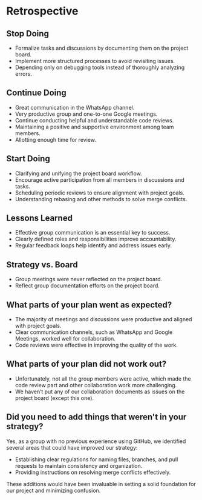 # Retrospective

## Stop Doing

- Formalize tasks and discussions by documenting them on the project board.
- Implement more structured processes to avoid revisiting issues.
- Depending only on debugging tools instead of thoroughly analyzing errors.

## Continue Doing

- Great communication in the WhatsApp channel.
- Very productive group and one-to-one Google meetings.
- Continue conducting helpful and understandable code reviews.
- Maintaining a positive and supportive environment among team members.
- Allotting enough time for review.

## Start Doing

- Clarifying and unifying the project board workflow.
- Encourage active participation from all members in discussions and tasks.
- Scheduling periodic reviews to ensure alignment with project goals.
- Understanding rebasing and other methods to solve merge conflicts.

## Lessons Learned

- Effective group communication is an essential key to success.
- Clearly defined roles and responsibilities improve accountability.
- Regular feedback loops help identify and address issues early.

## Strategy vs. Board

- Group meetings were never reflected on the project board.
- Reflect group documentation efforts on the project board.

## What parts of your plan went as expected?

- The majority of meetings and discussions were productive and aligned with project goals.
- Clear communication channels, such as WhatsApp and Google Meetings, worked well for collaboration.
- Code reviews were effective in improving the quality of the work.

## What parts of your plan did not work out?

- Unfortunately, not all the group members were active, which made the code review part and other collaboration work more challenging.
- We haven’t put any of our collaboration documents as issues on the project board (except this one).

## Did you need to add things that weren't in your strategy?

Yes, as a group with no previous experience using GitHub, we identified several areas that could have improved our strategy:

- Establishing clear regulations for naming files, branches, and pull requests to maintain consistency and organization.
- Providing instructions on resolving merge conflicts effectively.

These additions would have been invaluable in setting a solid foundation for our project and minimizing confusion.
